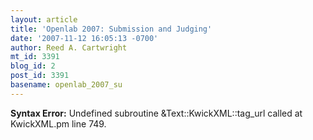 ```yaml
---
layout: article
title: 'Openlab 2007: Submission and Judging'
date: '2007-11-12 16:05:13 -0700'
author: Reed A. Cartwright
mt_id: 3391
blog_id: 2
post_id: 3391
basename: openlab_2007_su
---
```

<p><strong>Syntax Error:</strong> Undefined subroutine &Text::KwickXML::tag_url called at KwickXML.pm line 749.
</p>
